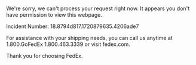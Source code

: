 	


 	

We're sorry, we can't process your request right now. It appears you don't have permission to view this webpage.


Incident Number: 18.8794d817.1720879635.4206ade7





For assistance with your shipping needs, you can call us anytime at 1.800.GoFedEx 1.800.463.3339 or visit fedex.com.




Thank you for choosing FedEx.